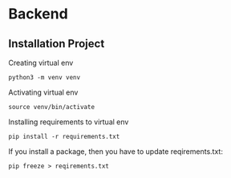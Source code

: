 # Backend

## Installation Project


Creating virtual env

```
python3 -m venv venv
```

Activating virtual env
```
source venv/bin/activate
```

Installing requirements to virtual env
```
pip install -r requirements.txt
```


If you install a package, then you have to update reqirements.txt:
```
pip freeze > reqirements.txt
```
